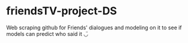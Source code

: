 # friendsTV-project-DS
Web scraping github for Friends' dialogues and modeling on it to see if models can predict who said it ◡̈ 
